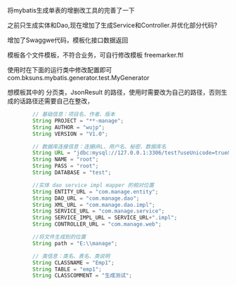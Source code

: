 将mybatis生成单表的增删改工具的完善了一下

之前只生成实体和Dao,现在增加了生成Service和Controller.并优化部分代码?

增加了Swaggwe代码，模板化接口数据返回

模板各个文件模板，不符合业务，可自行修改模板 freemarker.ftl

使用时在下面的运行类中修改配置即可
com.bksuns.mybatis.generator.test.MyGenerator

想模板其中的 分页类，JsonResult 的路径，使用时需要改为自己的路径，否则生成的话路径还需要自己在整改，
	

``` java
		// 基础信息：项目名、作者、版本
		String PROJECT = "**-manage";
		String AUTHOR = "wujp";
		String VERSION = "V1.0";

		// 数据库连接信息：连接URL、用户名、秘密、数据库名
		String URL = "jdbc:mysql://127.0.0.1:3306/test?useUnicode=true&characterEncoding=utf-8&autoReconnect=true&failOverReadOnly=false&useSSL=true&serverTimezone=UTC";
		String NAME = "root";
		String PASS = "root";
		String DATABASE = "test";

		//实体 dao service impl mapper 的相对位置
		String ENTITY_URL = "com.manage.entity";
		String DAO_URL = "com.manage.dao";
		String XML_URL = "com.manage.dao.impl";
		String SERVICE_URL = "com.manage.service";
		String SERVICE_IMPL_URL = SERVICE_URL+".impl";
		String CONTROLLER_URL = "com.manage.web";

		//将文件生成到的位置
		String path = "E:\\manage";

		// 类信息：类名、表名、类说明
		String CLASSNAME = "Emp1";
		String TABLE = "emp1";
		String CLASSCOMMENT = "生成测试";
```
